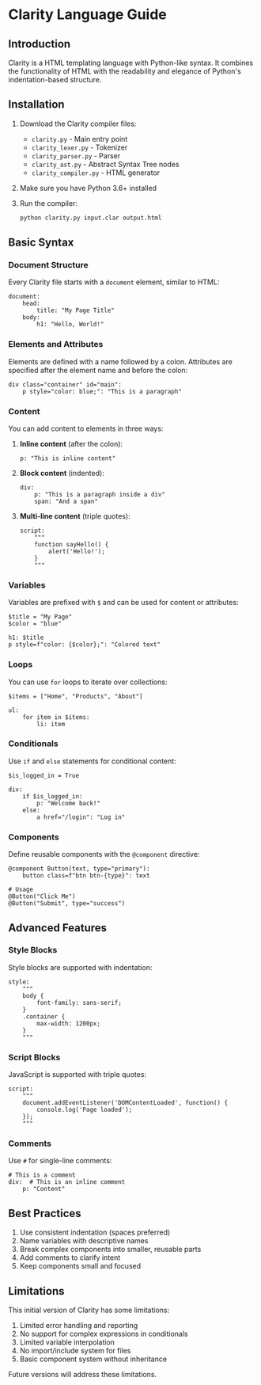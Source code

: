 # Clarity Language Guide

## Introduction

Clarity is a HTML templating language with Python-like syntax. It combines the functionality of HTML with the readability and elegance of Python's indentation-based structure.

## Installation

1. Download the Clarity compiler files:
   - `clarity.py` - Main entry point
   - `clarity_lexer.py` - Tokenizer
   - `clarity_parser.py` - Parser
   - `clarity_ast.py` - Abstract Syntax Tree nodes
   - `clarity_compiler.py` - HTML generator

2. Make sure you have Python 3.6+ installed

3. Run the compiler:
   ```bash
   python clarity.py input.clar output.html
   ```

## Basic Syntax

### Document Structure

Every Clarity file starts with a `document` element, similar to HTML:

```clarity
document:
    head:
        title: "My Page Title"
    body:
        h1: "Hello, World!"
```

### Elements and Attributes

Elements are defined with a name followed by a colon. Attributes are specified after the element name and before the colon:

```clarity
div class="container" id="main":
    p style="color: blue;": "This is a paragraph"
```

### Content

You can add content to elements in three ways:

1. **Inline content** (after the colon):
   ```clarity
   p: "This is inline content"
   ```

2. **Block content** (indented):
   ```clarity
   div:
       p: "This is a paragraph inside a div"
       span: "And a span"
   ```

3. **Multi-line content** (triple quotes):
   ```clarity
   script:
       """
       function sayHello() {
           alert('Hello!');
       }
       """
   ```

### Variables

Variables are prefixed with `$` and can be used for content or attributes:

```clarity
$title = "My Page"
$color = "blue"

h1: $title
p style=f"color: {$color};": "Colored text"
```

### Loops

You can use `for` loops to iterate over collections:

```clarity
$items = ["Home", "Products", "About"]

ul:
    for item in $items:
        li: item
```

### Conditionals

Use `if` and `else` statements for conditional content:

```clarity
$is_logged_in = True

div:
    if $is_logged_in:
        p: "Welcome back!"
    else:
        a href="/login": "Log in"
```

### Components

Define reusable components with the `@component` directive:

```clarity
@component Button(text, type="primary"):
    button class=f"btn btn-{type}": text

# Usage
@Button("Click Me")
@Button("Submit", type="success")
```

## Advanced Features

### Style Blocks

Style blocks are supported with indentation:

```clarity
style:
    """
    body {
        font-family: sans-serif;
    }
    .container {
        max-width: 1200px;
    }
    """
```

### Script Blocks

JavaScript is supported with triple quotes:

```clarity
script:
    """
    document.addEventListener('DOMContentLoaded', function() {
        console.log('Page loaded');
    });
    """
```

### Comments

Use `#` for single-line comments:

```clarity
# This is a comment
div:  # This is an inline comment
    p: "Content"
```

## Best Practices

1. Use consistent indentation (spaces preferred)
2. Name variables with descriptive names
3. Break complex components into smaller, reusable parts
4. Add comments to clarify intent
5. Keep components small and focused

## Limitations

This initial version of Clarity has some limitations:

1. Limited error handling and reporting
2. No support for complex expressions in conditionals
3. Limited variable interpolation
4. No import/include system for files
5. Basic component system without inheritance

Future versions will address these limitations.
